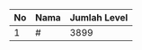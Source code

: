 | No | Nama            | Jumlah Level |
|----|-----------------|--------------|
| 1  | #    |    3899        |
